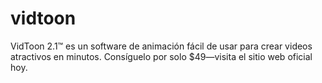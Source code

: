 # vidtoon
VidToon 2.1™ es un software de animación fácil de usar para crear videos atractivos en minutos. Consíguelo por solo $49—visita el sitio web oficial hoy.

